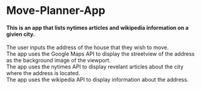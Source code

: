 # Move-Planner-App

<h4>This is an app that lists nytimes articles and wikipedia information on a givien city.</h4>

<p>The user inputs the address of the house that they wish to move.<br />
The app uses the Google Maps API to display the streetview of the address as the background image of the viewport. <br />
The app uses the nytimes API to display revelant articles about the city where the address is located. <br />
The app uses the wikipedia API to display information about the address. </p>
